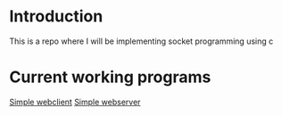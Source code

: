 # Introduction

This is a repo where I will be implementing socket programming using c

# Current working programs

[Simple webclient](simple-webclient/tcp_client.c)
[Simple webserver](simple-webserver/server.c)
